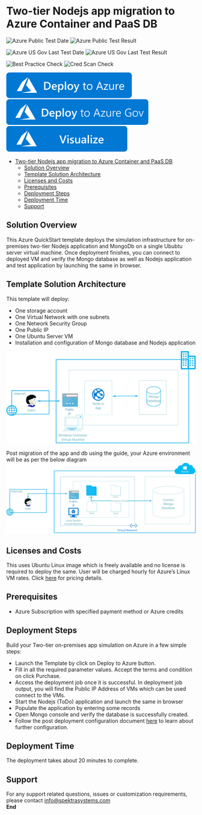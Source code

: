﻿# Two-tier Nodejs app migration to Azure Container and PaaS DB

![Azure Public Test Date](https://azurequickstartsservice.blob.core.windows.net/badges/demos/two-tier-nodejsapp-migration-to-containers-on-azure/PublicLastTestDate.svg)
![Azure Public Test Result](https://azurequickstartsservice.blob.core.windows.net/badges/demos/two-tier-nodejsapp-migration-to-containers-on-azure/PublicDeployment.svg)

![Azure US Gov Last Test Date](https://azurequickstartsservice.blob.core.windows.net/badges/demos/two-tier-nodejsapp-migration-to-containers-on-azure/FairfaxLastTestDate.svg)
![Azure US Gov Last Test Result](https://azurequickstartsservice.blob.core.windows.net/badges/demos/two-tier-nodejsapp-migration-to-containers-on-azure/FairfaxDeployment.svg)

![Best Practice Check](https://azurequickstartsservice.blob.core.windows.net/badges/demos/two-tier-nodejsapp-migration-to-containers-on-azure/BestPracticeResult.svg)
![Cred Scan Check](https://azurequickstartsservice.blob.core.windows.net/badges/demos/two-tier-nodejsapp-migration-to-containers-on-azure/CredScanResult.svg)

[![Deploy to Azure](https://raw.githubusercontent.com/Azure/azure-quickstart-templates/master/1-CONTRIBUTION-GUIDE/images/deploytoazure.svg?sanitize=true)](https://portal.azure.com/#create/Microsoft.Template/uri/https%3A%2F%2Fraw.githubusercontent.com%2FAzure%2Fazure-quickstart-templates%2Fmaster%2Fdemos%2Ftwo-tier-nodejsapp-migration-to-containers-on-azure%2Fazuredeploy.json)
[![Deploy To Azure US Gov](https://raw.githubusercontent.com/Azure/azure-quickstart-templates/master/1-CONTRIBUTION-GUIDE/images/deploytoazuregov.svg?sanitize=true)]( https://portal.azure.us/#create/Microsoft.Template/uri/https%3A%2F%2Fraw.githubusercontent.com%2FAzure%2Fazure-quickstart-templates%2Fmaster%2Fdemos%2Ftwo-tier-nodejsapp-migration-to-containers-on-azure%2Fazuredeploy.json)
[![Visualize](https://raw.githubusercontent.com/Azure/azure-quickstart-templates/master/1-CONTRIBUTION-GUIDE/images/visualizebutton.svg?sanitize=true)](http://armviz.io/#/?load=https%3A%2F%2Fraw.githubusercontent.com%2FAzure%2Fazure-quickstart-templates%2Fmaster%2Fdemos%2Ftwo-tier-nodejsapp-migration-to-containers-on-azure%2Fazuredeploy.json)



<!-- TOC -->

- [Two-tier Nodejs app migration to Azure Container and PaaS DB](#two-tier-nodejs-app-migration-to-azure-container-and-paas-db)
  - [Solution Overview](#solution-overview)
  - [Template Solution Architecture](#template-solution-architecture)
  - [Licenses and Costs](#licenses-and-costs)
  - [Prerequisites](#prerequisites)
  - [Deployment Steps](#deployment-steps)
  - [Deployment Time](#deployment-time)
  - [Support](#support)

<!-- /TOC -->

## Solution Overview
This Azure QuickStart template deploys the simulation infrastructure for on-premises two-tier Nodejs application and MongoDb on a single Ububtu server virtual machine.
Once deployment finishes, you can connect to deployed VM and verify the Mongo database as well as Nodejs application and test application by launching the same in browser.

## Template Solution Architecture
This template will deploy:
*	One storage account
*	One Virtual Network with one subnets
*	One Network Security Group
*	One Public IP
*	One Ubuntu Server VM
*   Installation and configuration of Mongo database and Nodejs application

<img src="images/onPremApp.jpg"/> 

Post migration of the app and db using the guide, your Azure environment will be as per the below diagram
<img src="images/ContainerApp.jpg"/> 
## Licenses and Costs
This uses Ubuntu Linux image which is freely available and no license is required to deploy the same. User will be charged hourly for Azure’s Linux VM rates. Click [here](https://azuremarketplace.microsoft.com/en-us/marketplace/apps/Canonical.UbuntuServer?tab=PlansAndPrice) for pricing details.

## Prerequisites
*	Azure Subscription with specified payment method or Azure credits
## Deployment Steps
Build your Two-tier on-premises app simulation on Azure in a few simple steps:
*	Launch the Template by click on Deploy to Azure button.
*	Fill in all the required parameter values. Accept the terms and condition on click Purchase.
*	Access the deployment job once it is successful. In deployment job output, you will find the Public IP Address of VMs which can be used connect to the VMs.
*	Start the Nodejs (ToDo) application and launch the same in browser 
*	Populate the application by entering some records 
*	Open Mongo console and verify the database is successfully created.
*	Follow the post deployment configuration document [here](https://github.com/SpektraSystems/2-Tier-nodejsapp-migration-to-containers-on-Azure/raw/master/Two-tier%20Nodejs%20App%20migration%20on%20Azure%20Container%20v0.1.pdf) to learn about further configuration.

## Deployment Time
The deployment takes about 20 minutes to complete.
## Support
For any support related questions, issues or customization requirements, please contact info@spektrasystems.com <br/>
****End****


